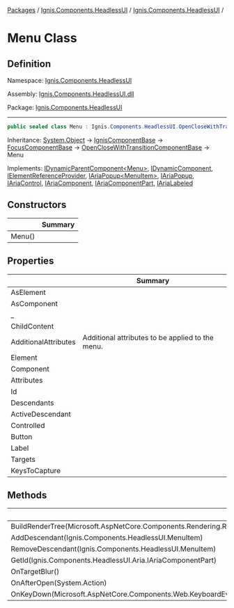 [Packages](../../README.md) / [Ignis.Components.HeadlessUI](../README.md) / [Ignis.Components.HeadlessUI](README.md) /

# Menu Class

## Definition

Namespace: [Ignis.Components.HeadlessUI](README.md)

Assembly: [Ignis.Components.HeadlessUI.dll](../README.md)

Package: [Ignis.Components.HeadlessUI](https://www.nuget.org/packages/Ignis.Components.HeadlessUI)

---

```csharp
public sealed class Menu : Ignis.Components.HeadlessUI.OpenCloseWithTransitionComponentBase, Ignis.Components.IDynamicParentComponent<Ignis.Components.HeadlessUI.Menu>, Ignis.Components.IDynamicComponent, Ignis.Components.IElementReferenceProvider, Ignis.Components.HeadlessUI.Aria.IAriaPopup<Ignis.Components.HeadlessUI.MenuItem>, Ignis.Components.HeadlessUI.Aria.IAriaPopup, Ignis.Components.HeadlessUI.Aria.IAriaControl, Ignis.Components.HeadlessUI.Aria.IAriaComponent, Ignis.Components.HeadlessUI.Aria.IAriaComponentPart, Ignis.Components.HeadlessUI.Aria.IAriaLabeled
```

Inheritance: [System.Object](https://learn.microsoft.com/en-us/dotnet/api/System.Object) → [IgnisComponentBase](../../Ignis.Components/Ignis.Components/Ignis.Components.IgnisComponentBase.md) → [FocusComponentBase](../../Ignis.Components.Web/Ignis.Components.Web/Ignis.Components.Web.FocusComponentBase.md) → [OpenCloseWithTransitionComponentBase](Ignis.Components.HeadlessUI.OpenCloseWithTransitionComponentBase.md) → Menu

Implements: [IDynamicParentComponent&lt;Menu&gt;](../../Ignis.Components/Ignis.Components/Ignis.Components.IDynamicParentComponent{Ignis.Components.HeadlessUI.Menu}.md), [IDynamicComponent](../../Ignis.Components/Ignis.Components/Ignis.Components.IDynamicComponent.md), [IElementReferenceProvider](../../Ignis.Components/Ignis.Components/Ignis.Components.IElementReferenceProvider.md), [IAriaPopup&lt;MenuItem&gt;](../Ignis.Components.HeadlessUI.Aria/Ignis.Components.HeadlessUI.Aria.IAriaPopup{Ignis.Components.HeadlessUI.MenuItem}.md), [IAriaPopup](../Ignis.Components.HeadlessUI.Aria/Ignis.Components.HeadlessUI.Aria.IAriaPopup.md), [IAriaControl](../Ignis.Components.HeadlessUI.Aria/Ignis.Components.HeadlessUI.Aria.IAriaControl.md), [IAriaComponent](../Ignis.Components.HeadlessUI.Aria/Ignis.Components.HeadlessUI.Aria.IAriaComponent.md), [IAriaComponentPart](../Ignis.Components.HeadlessUI.Aria/Ignis.Components.HeadlessUI.Aria.IAriaComponentPart.md), [IAriaLabeled](../Ignis.Components.HeadlessUI.Aria/Ignis.Components.HeadlessUI.Aria.IAriaLabeled.md)

## Constructors

|        | Summary |
| ------ | ------- |
| Menu() |         |

## Properties

|                      | Summary                                          |
| -------------------- | ------------------------------------------------ |
| AsElement            |                                                  |
| AsComponent          |                                                  |
| \_                   |                                                  |
| ChildContent         |                                                  |
| AdditionalAttributes | Additional attributes to be applied to the menu. |
| Element              |                                                  |
| Component            |                                                  |
| Attributes           |                                                  |
| Id                   |                                                  |
| Descendants          |                                                  |
| ActiveDescendant     |                                                  |
| Controlled           |                                                  |
| Button               |                                                  |
| Label                |                                                  |
| Targets              |                                                  |
| KeysToCapture        |                                                  |

## Methods

|                                                                              | Summary |
| ---------------------------------------------------------------------------- | ------- |
| BuildRenderTree(Microsoft.AspNetCore.Components.Rendering.RenderTreeBuilder) |         |
| AddDescendant(Ignis.Components.HeadlessUI.MenuItem)                          |         |
| RemoveDescendant(Ignis.Components.HeadlessUI.MenuItem)                       |         |
| GetId(Ignis.Components.HeadlessUI.Aria.IAriaComponentPart)                   |         |
| OnTargetBlur()                                                               |         |
| OnAfterOpen(System.Action)                                                   |         |
| OnKeyDown(Microsoft.AspNetCore.Components.Web.KeyboardEventArgs)             |         |
